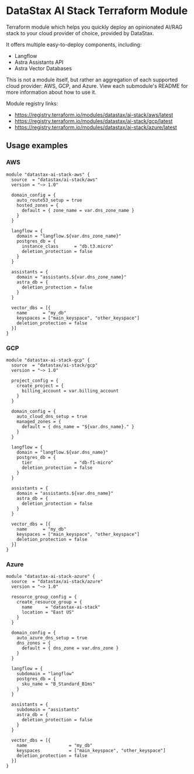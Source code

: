 # DataStax AI Stack Terraform Module

Terraform module which helps you quickly deploy an opinionated AI/RAG stack to your cloud provider of choice, provided by DataStax.

It offers multiple easy-to-deploy components, including:
 - Langflow
 - Astra Assistants API
 - Astra Vector Databases

This is not a module itself, but rather an aggregation of each supported cloud provider: AWS, GCP, and Azure. 
View each submodule's README for more information about how to use it.

Module registry links:
- https://registry.terraform.io/modules/datastax/ai-stack/aws/latest
- https://registry.terraform.io/modules/datastax/ai-stack/gcp/latest
- https://registry.terraform.io/modules/datastax/ai-stack/azure/latest

## Usage examples

### AWS

```hcl
module "datastax-ai-stack-aws" {
  source  = "datastax/ai-stack/aws"
  version = "~> 1.0"

  domain_config = {
    auto_route53_setup = true
    hosted_zones = {
      default = { zone_name = var.dns_zone_name }
    }
  }

  langflow = {
    domain = "langflow.${var.dns_zone_name}"
    postgres_db = {
      instance_class      = "db.t3.micro"
      deletion_protection = false
    }
  }

  assistants = {
    domain = "assistants.${var.dns_zone_name}"
    astra_db = {
      deletion_protection = false
    }
  }

  vector_dbs = [{
    name      = "my_db"
    keyspaces = ["main_keyspace", "other_keyspace"]
    deletion_protection = false
  }]
}
```

### GCP

```hcl
module "datastax-ai-stack-gcp" {
  source  = "datastax/ai-stack/gcp"
  version = "~> 1.0"

  project_config = {
    create_project = {
      billing_account = var.billing_account
    }
  }

  domain_config = {
    auto_cloud_dns_setup = true
    managed_zones = {
      default = { dns_name = "${var.dns_name}." }
    }
  }

  langflow = {
    domain = "langflow.${var.dns_name}"
    postgres_db = {
      tier                = "db-f1-micro"
      deletion_protection = false
    }
  }

  assistants = {
    domain = "assistants.${var.dns_name}"
    astra_db = {
      deletion_protection = false
    }
  }

  vector_dbs = [{
    name      = "my_db"
    keyspaces = ["main_keyspace", "other_keyspace"]
    deletion_protection = false
  }]
}
```

### Azure

```hcl
module "datastax-ai-stack-azure" {
  source  = "datastax/ai-stack/azure"
  version = "~> 1.0"

  resource_group_config = {
    create_resource_group = {
      name     = "datastax-ai-stack"
      location = "East US"
    }
  }

  domain_config = {
    auto_azure_dns_setup = true
    dns_zones = {
      default = { dns_zone = var.dns_zone }
    }
  }

  langflow = {
    subdomain = "langflow"
    postgres_db = {
      sku_name = "B_Standard_B1ms"
    }
  }

  assistants = {
    subdomain = "assistants"
    astra_db = {
      deletion_protection = false
    }
  }

  vector_dbs = [{
    name                = "my_db"
    keyspaces           = ["main_keyspace", "other_keyspace"]
    deletion_protection = false
  }]
}
```
